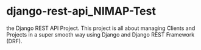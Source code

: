 # django-rest-api_NIMAP-Test
the Django REST API Project. This project is all about managing Clients and Projects in a super smooth way using Django and Django REST Framework (DRF).
